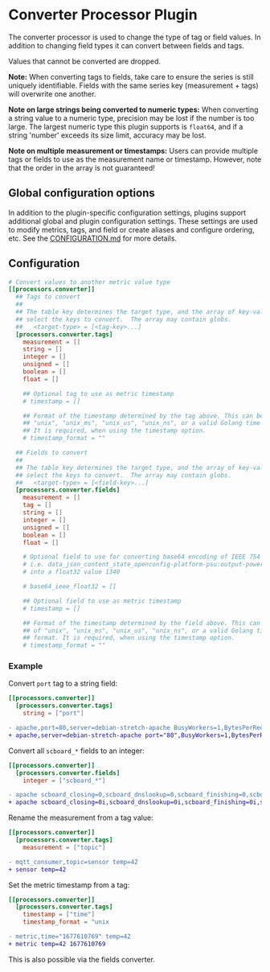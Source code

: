 # Converter Processor Plugin

The converter processor is used to change the type of tag or field values. In
addition to changing field types it can convert between fields and tags.

Values that cannot be converted are dropped.

**Note:** When converting tags to fields, take care to ensure the series is
still uniquely identifiable. Fields with the same series key (measurement +
tags) will overwrite one another.

**Note on large strings being converted to numeric types:** When converting a
string value to a numeric type, precision may be lost if the number is too
large. The largest numeric type this plugin supports is `float64`, and if a
string 'number' exceeds its size limit, accuracy may be lost.

**Note on multiple measurement or timestamps:** Users can provide multiple
tags or fields to use as the measurement name or timestamp. However, note that
the order in the array is not guaranteed!

## Global configuration options <!-- @/docs/includes/plugin_config.md -->

In addition to the plugin-specific configuration settings, plugins support
additional global and plugin configuration settings. These settings are used to
modify metrics, tags, and field or create aliases and configure ordering, etc.
See the [CONFIGURATION.md][CONFIGURATION.md] for more details.

[CONFIGURATION.md]: ../../../docs/CONFIGURATION.md#plugins

## Configuration

```toml @sample.conf
# Convert values to another metric value type
[[processors.converter]]
  ## Tags to convert
  ##
  ## The table key determines the target type, and the array of key-values
  ## select the keys to convert.  The array may contain globs.
  ##   <target-type> = [<tag-key>...]
  [processors.converter.tags]
    measurement = []
    string = []
    integer = []
    unsigned = []
    boolean = []
    float = []

    ## Optional tag to use as metric timestamp
    # timestamp = []

    ## Format of the timestamp determined by the tag above. This can be any of
    ## "unix", "unix_ms", "unix_us", "unix_ns", or a valid Golang time format.
    ## It is required, when using the timestamp option.
    # timestamp_format = ""

  ## Fields to convert
  ##
  ## The table key determines the target type, and the array of key-values
  ## select the keys to convert.  The array may contain globs.
  ##   <target-type> = [<field-key>...]
  [processors.converter.fields]
    measurement = []
    tag = []
    string = []
    integer = []
    unsigned = []
    boolean = []
    float = []

    # Optional field to use for converting base64 encoding of IEEE 754 Float32 values
    # i.e. data_json_content_state_openconfig-platform-psu:output-power":"RKeAAA=="
    # into a float32 value 1340

    # base64_ieee_float32 = []

    ## Optional field to use as metric timestamp
    # timestamp = []

    ## Format of the timestamp determined by the field above. This can be any
    ## of "unix", "unix_ms", "unix_us", "unix_ns", or a valid Golang time
    ## format. It is required, when using the timestamp option.
    # timestamp_format = ""
```

### Example

Convert `port` tag to a string field:

```toml
[[processors.converter]]
  [processors.converter.tags]
    string = ["port"]
```

```diff
- apache,port=80,server=debian-stretch-apache BusyWorkers=1,BytesPerReq=0
+ apache,server=debian-stretch-apache port="80",BusyWorkers=1,BytesPerReq=0
```

Convert all `scboard_*` fields to an integer:

```toml
[[processors.converter]]
  [processors.converter.fields]
    integer = ["scboard_*"]
```

```diff
- apache scboard_closing=0,scboard_dnslookup=0,scboard_finishing=0,scboard_idle_cleanup=0,scboard_keepalive=0,scboard_logging=0,scboard_open=100,scboard_reading=0,scboard_sending=1,scboard_starting=0,scboard_waiting=49
+ apache scboard_closing=0i,scboard_dnslookup=0i,scboard_finishing=0i,scboard_idle_cleanup=0i,scboard_keepalive=0i,scboard_logging=0i,scboard_open=100i,scboard_reading=0i,scboard_sending=1i,scboard_starting=0i,scboard_waiting=49i
```

Rename the measurement from a tag value:

```toml
[[processors.converter]]
  [processors.converter.tags]
    measurement = ["topic"]
```

```diff
- mqtt_consumer,topic=sensor temp=42
+ sensor temp=42
```

Set the metric timestamp from a tag:

```toml
[[processors.converter]]
  [processors.converter.tags]
    timestamp = ["time"]
    timestamp_format = "unix
```

```diff
- metric,time="1677610769" temp=42
+ metric temp=42 1677610769
```

This is also possible via the fields converter.
